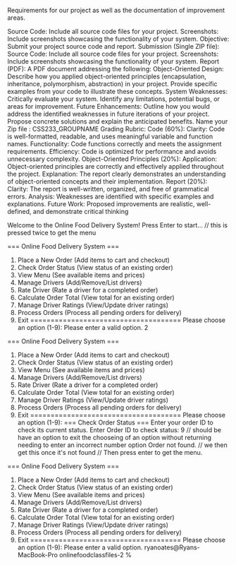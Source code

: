 

Requirements for our project as well as the documentation of improvement areas.

Source Code: Include all source code files for your project.
Screenshots: Include screenshots showcasing the functionality of your system.
Objective: Submit your project source code and report.
Submission (Single ZIP file):
Source Code: Include all source code files for your project.
Screenshots: Include screenshots showcasing the functionality of your system.
Report (PDF): A PDF document addressing the following:
Object-Oriented Design: Describe how you applied object-oriented principles (encapsulation, inheritance, polymorphism, abstraction) in your project. Provide specific examples from your code to illustrate these concepts.
System Weaknesses: Critically evaluate your system. Identify any limitations, potential bugs, or areas for improvement.
Future Enhancements: Outline how you would address the identified weaknesses in future iterations of your project. Propose concrete solutions and explain the anticipated benefits.
Name your Zip file : CSS233_GROUPNAME
Grading Rubric:
Code (60%):
Clarity: Code is well-formatted, readable, and uses meaningful variable and function names.
Functionality: Code functions correctly and meets the assignment requirements.
Efficiency: Code is optimized for performance and avoids unnecessary complexity.
Object-Oriented Principles (20%):
Application: Object-oriented principles are correctly and effectively applied throughout the project.
Explanation: The report clearly demonstrates an understanding of object-oriented concepts and their implementation.
Report (20%):
Clarity: The report is well-written, organized, and free of grammatical errors.
Analysis: Weaknesses are identified with specific examples and explanations.
Future Work: Proposed improvements are realistic, well-defined, and demonstrate critical thinking


Welcome to the Online Food Delivery System!
Press Enter to start... // this is pressed twice to get the menu



=== Online Food Delivery System ===
1. Place a New Order (Add items to cart and checkout)
2. Check Order Status (View status of an existing order)
3. View Menu (See available items and prices)
4. Manage Drivers (Add/Remove/List drivers)
5. Rate Driver (Rate a driver for a completed order)
6. Calculate Order Total (View total for an existing order)
7. Manage Driver Ratings (View/Update driver ratings)
8. Process Orders (Process all pending orders for delivery)
9. Exit
=====================================
Please choose an option (1-9): Please enter a valid option.
2

=== Online Food Delivery System ===
1. Place a New Order (Add items to cart and checkout)
2. Check Order Status (View status of an existing order)
3. View Menu (See available items and prices)
4. Manage Drivers (Add/Remove/List drivers)
5. Rate Driver (Rate a driver for a completed order)
6. Calculate Order Total (View total for an existing order)
7. Manage Driver Ratings (View/Update driver ratings)
8. Process Orders (Process all pending orders for delivery)
9. Exit
=====================================
Please choose an option (1-9):
=== Check Order Status ===
Enter your order ID to check its current status.
Enter Order ID to check status: 9
// should be have an option to exit the chooseing of an option without returning needing to enter an incorrect number option
Order not found. // we then get this once it's not found
// Then press enter to get the menu.


=== Online Food Delivery System ===
1. Place a New Order (Add items to cart and checkout)
2. Check Order Status (View status of an existing order)
3. View Menu (See available items and prices)
4. Manage Drivers (Add/Remove/List drivers)
5. Rate Driver (Rate a driver for a completed order)
6. Calculate Order Total (View total for an existing order)
7. Manage Driver Ratings (View/Update driver ratings)
8. Process Orders (Process all pending orders for delivery)
9. Exit
=====================================
Please choose an option (1-9): Please enter a valid option.
ryanoates@Ryans-MacBook-Pro onlinefoodclassfiles-2 %
